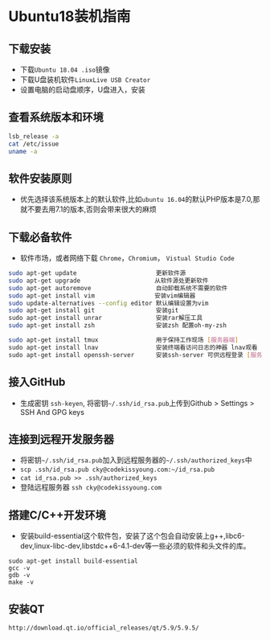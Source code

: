 # Ubuntu18装机指南

## 下载安装
- 下载`Ubuntu 18.04 .iso`镜像
- 下载U盘装机软件`LinuxLive USB Creator`
- 设置电脑的启动盘顺序，U盘进入，安装

## 查看系统版本和环境
```bash
lsb_release -a
cat /etc/issue
uname -a
```

## 软件安装原则
- 优先选择该系统版本上的默认软件,比如`ubuntu 16.04`的默认PHP版本是7.0,那就不要去用7.1的版本,否则会带来很大的麻烦

## 下载必备软件
- 软件市场，或者网络下载 `Chrome`，`Chromium`， `Vistual Studio Code`

```bash
sudo apt-get update                      更新软件源
sudo apt-get upgrade　                   从软件源处更新软件
sudo apt-get autoremove                  自动卸载系统不需要的软件
sudo apt-get install vim　               安装vim编辑器
sudo update-alternatives --config editor 默认编辑设置为vim
sudo apt-get install git                 安装git
sudo apt-get install unrar               安装rar解压工具
sudo apt-get install zsh                 安装zsh 配置oh-my-zsh

sudo apt-get install tmux                用于保持工作现场 [服务器端]
sudo apt-get install lnav                安装终端看访问日志的神器 lnav观看 [服务器端]
sudo apt-get install openssh-server      安装ssh-server 可供远程登录 [服务器端]
```

## 接入GitHub
- 生成密钥 `ssh-keyen`, 将密钥`~/.ssh/id_rsa.pub`上传到Github > Settings > SSH And GPG keys

## 连接到远程开发服务器
- 将密钥`~/.ssh/id_rsa.pub`加入到远程服务器的`~/.ssh/authorized_keys`中
- `scp .ssh/id_rsa.pub cky@codekissyoung.com:~/id_rsa.pub`
- `cat id_rsa.pub >> .ssh/authorized_keys`
- 登陆远程服务器 `ssh cky@codekissyoung.com`

## 搭建C/C++开发环境
- 安装build-essential这个软件包，安装了这个包会自动安装上g++,libc6-dev,linux-libc-dev,libstdc++6-4.1-dev等一些必须的软件和头文件的库。

```
sudo apt-get install build-essential
gcc -v
gdb -v
make -v
```

## 安装QT
```bash
http://download.qt.io/official_releases/qt/5.9/5.9.5/
```
